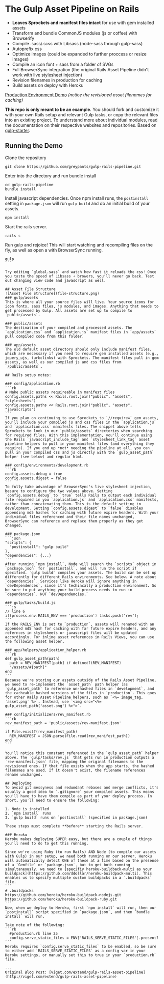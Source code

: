 # The Gulp Asset Pipeline on Rails
- **Leaves Sprockets and manifest files intact** for use with gem installed assets
- Transform and bundle CommonJS modules (js or coffee) with Browserify
- Compile .sass/.scss with Libsass (node-sass through gulp-sass)
- Autoprefix css
- Optimize images (could be expanded to further proccess or resize images)
- Compile an icon font + sass from a folder of SVGs
- Full BrowserSync integration (the original Rails Asset Pipeline didn't work with live stylesheet injection)
- Revision filenames in production for caching
- Build assets on deploy with Heroku

[Production Environment Demo](https://gulp-rails-pipeline.herokuapp.com/) _(notice the revisioned asset filenames for caching)_

**This repo is only meant to be an example.** You should fork and customize it with your own Rails setup and relevant Gulp tasks, or copy the relevant files into an existing project. To understand more about individual modules, read the documentation on their respective websites and repositories. Based on [gulp-starter](https://github.com/greypants/gulp-starter).

## Running the Demo
Clone the repository
```
git clone https://github.com/greypants/gulp-rails-pipeline.git
```

Enter into the directory and run bundle install
```
cd gulp-rails-pipeline
bundle install
```

Install javascript dependencies. Once npm install runs, the `postinstall` setting in `package.json` will run `gulp build` and do an initial build of your assets.
```
npm install
```

Start the rails server.
```
rails s
```

Run gulp and rejoice! This will start watching and recompiling files on the fly, as well as open a with BrowserSync running.
````
gulp
```

Try editing `global.sass` and watch how fast it reloads the css! Once you taste the speed of Libsass + browers, you'll never go back. Test out changing view code and javascript as well.

## Asset File Structure
![Asset File Structure](file-structure.png)
### gulp/assets
This is where all your source files will live. Your source icons for icon fonts, sass files, js modules, and images. Anything that needs to get processed by Gulp. All assets are set up to compile to `public/assets`.

### public/assets
The destination of your compiled and processed assets. The `application.css` and `application.js` manifest files in `app/assets` pull compiled code from this folder.

### app/assets
The old default asset directory should only include manifest files, which are necessary if you need to require gem installed assets (e.g., jquery_ujs, turbolinks) with Sprockets. The manifest files pull in gem assets, as well as our compiled js and css files from `/public/assets`.

## Rails setup notes:

### config/application.rb
```rb
# Make public assets requireable in manifest files
config.assets.paths << Rails.root.join("public", "assets", "stylesheets")
config.assets.paths << Rails.root.join("public", "assets", "javascripts")
```
If you plan on continuing to use Sprockets to `//require=` gem assets, you'll include your compiled js and css files in the `application.js` and `application.css` manifests files. The snippet above tells Sprockets to look in our `public/assets` directories when searching for required files. With this implementation, you'll continue using the Rails `javascript_include_tag` and `stylesheet_link_tag` asset pipeline helpers to pull in your manifest files (and everything they require). If you end up *not* needing the pipeline at all, you can pull in your compiled css and js directly with the `gulp_asset_path` helper (see below) and regular html.

### config/environments/development.rb
```rb
config.assets.debug = true
config.assets.digest = false
```
To fully take advantage of BrowserSync's live stylesheet injection, besure to configure the two values above. Setting `config.assets.debug` to `true` tells Rails to output each individual file required in you `application.js` and `application.css` manifests, rather than concatenating them. This is the default setting in development. Setting `config.assets.digest` to `false` disables appending md5 hashes for caching with future expire headers. With your individual files referenced and their file names unchanged, BrowserSync can reference and replace them properly as they get changed.

### package.json
```json
"scripts": {
  "postinstall": "gulp build"
},
"dependencies": {...}
```
After running `npm install`, Node will search the `scripts` object in `package.json` for `postinstall`, and will run the script if specified. `gulp build` compiles your assets. The build can be set up differently for different Rails environments. See below. A note about `dependencies`. Services like Heroku will ignore anything in `devDependences`, since it's techincally a production environment. So be sure to put anything your build process needs to run in `dependencies`, NOT `devDependencies.`

### gulp/tasks/build.js
```js
// line 6
if(process.env.RAILS_ENV === 'production') tasks.push('rev');
```
If the RAILS_ENV is set to `production`, assets will renamed with an appended md5 hash for caching with far future expire headers, and any refernces in stylesheets or javascript files will be updated accordingly. For inline asset references in Rails Views, you can use the following asset helper.

### app/helpers/application_helper.rb
```rb
def gulp_asset_path(path)
  path = REV_MANIFEST[path] if defined?(REV_MANIFEST)
  "/assets/#{path}"
end
```
Because we're storing our assets outside of the Rails Asset Pipeline, we need to re-implement the `asset_path` path helper (as `gulp_asset_path` to reference un-hashed files in `development`, and the cacheable hashed versions of the files in `production`. This goes for other Rails Asset Pipeline helpers, such as `<%= image_tag, 'asset.png' %>`. Instead, use `<img src="<%= gulp_asset_path('asset.png') %>">`.

### config/initializers/rev_manifest.rb
```rb
rev_manifest_path = 'public/assets/rev-manifest.json'

if File.exist?(rev_manifest_path)
  REV_MANIFEST = JSON.parse(File.read(rev_manifest_path))
end
```

You'll notice this constant referenced in the `gulp_asset_path` helper above. The `gulp/tasks/rev.js` that gets run in production outputs a `rev-manifest.json` file, mapping the original filenames to the revisioned ones. If that file exists when the app starts, the hashed filenames are used. If it doesn't exist, the filename references rename unchanged.

## Deploying
To avoid git messyness and redundant rebases and merge conflicts, it's usually a good idea to `.gitignore` your compiled assets. This means you'll have to have them compile as part of your deploy process. In short, you'll need to ensure the following:

1. Node is installed
2. `npm install` runs
3. `gulp build` runs on `postinstall` (specified in package.json)

These steps must complete **before** starting the Rails server.

### Heroku
Heroku makes deploying SUPER easy, but there are a couple of things you'll need to do to get this running.

Since we're using Ruby (to run Rails) AND Node (to compile our assets with Gulp) in our setup, we need both running on our server. Heroku will automatically detect ONE of these at a time based on the presense of a `Gemfile` or `package.json`, but to get both running simultaneously, we need to [specifiy heroku-buildback-multi as your buildpack](https://github.com/ddollar/heroku-buildpack-multi). This enables us to specify multiple custom buildpacks in a `.buildpacks` file.
```
# .buildpacks
https://github.com/heroku/heroku-buildpack-nodejs.git
https://github.com/heroku/heroku-buildpack-ruby.git
```
Now, when we deploy to Heroku, first `npm install` will run, then our `postinstall` script specified in `package.json`, and then `bundle install` will run.

Take note of the following:
```rb
  #production.rb line 25
  config.serve_static_files = ENV['RAILS_SERVE_STATIC_FILES'].present?
```
Heroku requires `config.serve_static_files` to be enabled, so be sure to either add `RAILS_SERVE_STATIC_FILES` as a config var in your Heroku settings, or manually set this to true in your `production.rb` file.

---
Original Blog Post: [viget.com/extend/gulp-rails-asset-pipeline](http://viget.com/extend/gulp-rails-asset-pipeline)
